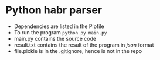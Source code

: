 # Python habr parser

* Dependencies are listed in the Pipfile
* To run the program ```python py main.py```
* main.py contains the source code
* result.txt contains the result of the program in *json* format
* file.pickle is in the .gitignore, hence is not in the repo
